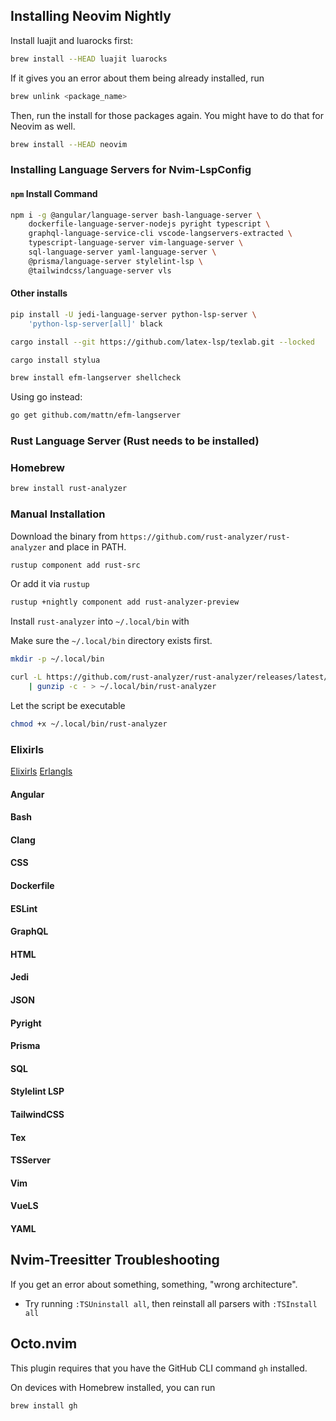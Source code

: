 ## Installing Neovim Nightly

Install luajit and luarocks first:

```sh
brew install --HEAD luajit luarocks
```

If it gives you an error about them being already installed, run

```sh
brew unlink <package_name>
```

Then, run the install for those packages again. You might have to do that for
Neovim as well.

```sh
brew install --HEAD neovim
```

### Installing Language Servers for Nvim-LspConfig

#### `npm` Install Command

```sh
npm i -g @angular/language-server bash-language-server \
    dockerfile-language-server-nodejs pyright typescript \
    graphql-language-service-cli vscode-langservers-extracted \
    typescript-language-server vim-language-server \
    sql-language-server yaml-language-server \
    @prisma/language-server stylelint-lsp \
    @tailwindcss/language-server vls
```

#### Other installs

```sh
pip install -U jedi-language-server python-lsp-server \
    'python-lsp-server[all]' black
```

```sh
cargo install --git https://github.com/latex-lsp/texlab.git --locked
```

```sh
cargo install stylua
```

```sh
brew install efm-langserver shellcheck
```

Using go instead:

```sh
go get github.com/mattn/efm-langserver
```


### Rust Language Server (Rust needs to be installed)

### Homebrew

```sh
brew install rust-analyzer
```

### Manual Installation
Download the binary from `https://github.com/rust-analyzer/rust-analyzer` and
place in PATH.
```sh
rustup component add rust-src
```

Or add it via `rustup`
```sh
rustup +nightly component add rust-analyzer-preview
```

Install `rust-analyzer` into `~/.local/bin` with

Make sure the `~/.local/bin` directory exists first.

```sh
mkdir -p ~/.local/bin
```

```sh
curl -L https://github.com/rust-analyzer/rust-analyzer/releases/latest/download/rust-analyzer-<version>.gz \
    | gunzip -c - > ~/.local/bin/rust-analyzer
```

Let the script be executable

```sh
chmod +x ~/.local/bin/rust-analyzer
```

### Elixirls

[Elixirls](https://github.com/neovim/nvim-lspconfig/blob/master/doc/server_configurations.md#elixirls)
[Erlangls](https://github.com/neovim/nvim-lspconfig/blob/master/doc/server_configurations.md#erlangls)

#### Angular
#### Bash
#### Clang
#### CSS
#### Dockerfile
#### ESLint
#### GraphQL
#### HTML
#### Jedi
#### JSON
#### Pyright
#### Prisma
#### SQL
#### Stylelint LSP
#### TailwindCSS
#### Tex
#### TSServer
#### Vim
#### VueLS
#### YAML

## Nvim-Treesitter Troubleshooting

If you get an error about something, something, "wrong architecture".

* Try running `:TSUninstall all`, then reinstall all parsers with `:TSInstall
    all`
## Octo.nvim

This plugin requires that you have the GitHub CLI command `gh` installed.

On devices with Homebrew installed, you can run

```sh
brew install gh
```
